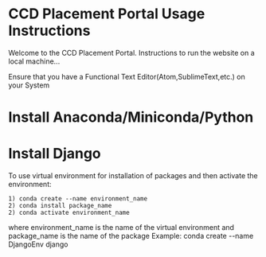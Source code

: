 # CCD Placement Portal Usage Instructions

Welcome to the CCD Placement Portal.
Instructions to run the website on a local machine...

Ensure that you have a Functional Text Editor(Atom,SublimeText,etc.) on your System

# Install Anaconda/Miniconda/Python 

# Install Django

To use virtual environment for installation of packages and then activate the environment:

	1) conda create --name environment_name 
	2) conda install package_name 
	2) conda activate environment_name

where environment_name is the name of the virtual environment and package_name is the name of the package 
Example: conda create --name DjangoEnv django 






